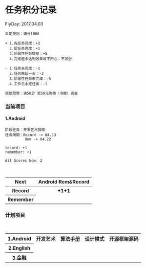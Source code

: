 # 任务积分记录

FlyDay: 2017.04.03


```
自定规则：满分1000

+ 1.先任务完成：+2
  2.后任务完成：+1
  3.阶段性任务提前：+5
  4.完成但未达到效果或不用心：不加分
  
- 1.任务未完成：-1
  2.任务拖延一天：-2
  3.阶段性任务未完成：-5
  4.工作日未定任务：-1

奖励政策：满50分 奖50元购物（书籍）资金
```

### 当前项目

#### 1.Android
```
阶段任务：开发艺术探索
任务周期：Record -> 04.13
         Rem -> 04.22
```
```
record: +1
remember: +1

All Scores Now: 2
```

<table>
<tr>
    <th>Next</th>
    <th>Android Rem&Record</th>
</tr>
<tr>
    <th>Record</th>
    <th>+1+1</th>
</tr>
<tr>
    <th>Remember</th>
</tr>
</table>

### 计划项目
<table>
<tr>
    <th>1.Android</th>
<th>开发艺术</th>
<th>算法手册</th>
<th>设计模式</th>
<th>开源框架源码</th>
</tr>
<tr>
    <th>2.English</th>
</tr>
<tr>
    <th>3.金融</th>
</tr>
</table>
